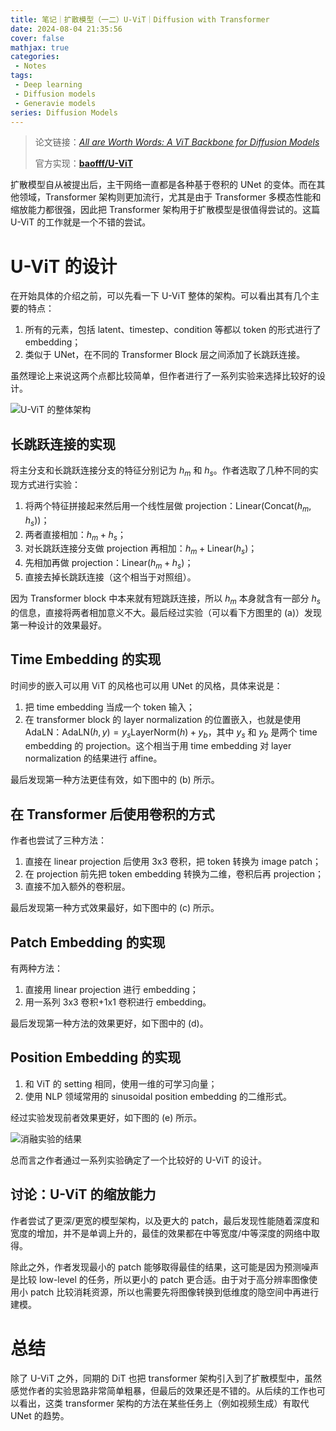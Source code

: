 ```yaml
---
title: 笔记｜扩散模型（一二）U-ViT｜Diffusion with Transformer
date: 2024-08-04 21:35:56
cover: false
mathjax: true
categories:
 - Notes
tags:
 - Deep learning
 - Diffusion models
 - Generavie models
series: Diffusion Models
---
```


> 论文链接：*[All are Worth Words: A ViT Backbone for Diffusion Models](https://arxiv.org/abs/2209.12152)*
>
> 官方实现：**[baofff/U-ViT](https://github.com/baofff/U-ViT)**

扩散模型自从被提出后，主干网络一直都是各种基于卷积的 UNet 的变体。而在其他领域，Transformer 架构则更加流行，尤其是由于 Transformer 多模态性能和缩放能力都很强，因此把 Transformer 架构用于扩散模型是很值得尝试的。这篇 U-ViT 的工作就是一个不错的尝试。

# U-ViT 的设计

在开始具体的介绍之前，可以先看一下 U-ViT 整体的架构。可以看出其有几个主要的特点：

1. 所有的元素，包括 latent、timestep、condition 等都以 token 的形式进行了 embedding；
2. 类似于 UNet，在不同的 Transformer Block 层之间添加了长跳跃连接。

虽然理论上来说这两个点都比较简单，但作者进行了一系列实验来选择比较好的设计。

<img src="https://files.hoshinorubii.icu/blog/2024/08/04/uvit-framework.jpg" alt="U-ViT 的整体架构" style="max-width: min(100%, 350px)" />

## 长跳跃连接的实现

将主分支和长跳跃连接分支的特征分别记为 $h_m$ 和 $h_s$。作者选取了几种不同的实现方式进行实验：

1. 将两个特征拼接起来然后用一个线性层做 projection：$\mathrm{Linear}(\mathrm{Concat}(h_m,h_s))$；
2. 两者直接相加：$h_m+h_s$；
3. 对长跳跃连接分支做 projection 再相加：$h_m+\mathrm{Linear}(h_s)$；
4. 先相加再做 projection：$\mathrm{Linear}(h_m+h_s)$；
5. 直接去掉长跳跃连接（这个相当于对照组）。

因为 Transformer block 中本来就有短跳跃连接，所以 $h_m$ 本身就含有一部分 $h_s$ 的信息，直接将两者相加意义不大。最后经过实验（可以看下方图里的 (a)）发现第一种设计的效果最好。

## Time Embedding 的实现

时间步的嵌入可以用 ViT 的风格也可以用 UNet 的风格，具体来说是：

1. 把 time embedding 当成一个 token 输入；
2. 在 transformer block 的 layer normalization 的位置嵌入，也就是使用 AdaLN：$\mathrm{AdaLN}(h,y)=y_s\mathrm{LayerNorm}(h)+y_b$，其中 $y_s$ 和 $y_b$ 是两个 time embedding 的 projection。这个相当于用 time embedding 对 layer normalization 的结果进行 affine。

最后发现第一种方法更佳有效，如下图中的 (b) 所示。

## 在 Transformer 后使用卷积的方式

作者也尝试了三种方法：

1. 直接在 linear projection 后使用 3x3 卷积，把 token 转换为 image patch；
2. 在 projection 前先把 token embedding 转换为二维，卷积后再 projection；
3. 直接不加入额外的卷积层。

最后发现第一种方式效果最好，如下图中的 (c) 所示。

## Patch Embedding 的实现

有两种方法：

1. 直接用 linear projection 进行 embedding；
2. 用一系列 3x3 卷积+1x1 卷积进行 embedding。

最后发现第一种方法的效果更好，如下图中的 (d)。

## Position Embedding 的实现

1. 和 ViT 的 setting 相同，使用一维的可学习向量；
2. 使用 NLP 领域常用的 sinusoidal position embedding 的二维形式。

经过实验发现前者效果更好，如下图的 (e) 所示。

![消融实验的结果](https://files.hoshinorubii.icu/blog/2024/08/05/uvit-design-ablation.jpg)

总而言之作者通过一系列实验确定了一个比较好的 U-ViT 的设计。

## 讨论：U-ViT 的缩放能力

作者尝试了更深/更宽的模型架构，以及更大的 patch，最后发现性能随着深度和宽度的增加，并不是单调上升的，最佳的效果都在中等宽度/中等深度的网络中取得。

除此之外，作者发现最小的 patch 能够取得最佳的结果，这可能是因为预测噪声是比较 low-level 的任务，所以更小的 patch 更合适。由于对于高分辨率图像使用小 patch 比较消耗资源，所以也需要先将图像转换到低维度的隐空间中再进行建模。

# 总结

除了 U-ViT 之外，同期的 DiT 也把 transformer 架构引入到了扩散模型中，虽然感觉作者的实验思路非常简单粗暴，但最后的效果还是不错的。从后续的工作也可以看出，这类 transformer 架构的方法在某些任务上（例如视频生成）有取代 UNet 的趋势。